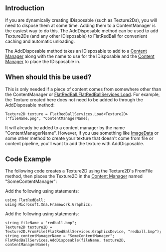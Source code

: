## Introduction

If you are dynamically creating IDisposable (such as Texture2Ds), you will need to dispose them at some time. Adding them to a ContentManager is the easiest way to do this. The AddDisposable method can be used to add Texture2Ds (and any other IDisposable) to FlatRedBall for convenient caching and automatic unloading.

The AddDisposable method takes an IDisposable to add to a [Content Manager](/frb/docs/index.php?title=FlatRedBall_Content_Manager.md "FlatRedBall Content Manager") along with the name to use for the IDisposable and the [Content Manager](/frb/docs/index.php?title=FlatRedBall_Content_Manager.md "FlatRedBall Content Manager") to place the IDisposable in.

## When should this be used?

This is only needed if a piece of content comes from somewhere other than the ContentManager or [FlatRedBall.FlatRedBallServices.Load](/frb/docs/index.php?title=FlatRedBall.FlatRedBallServices.Load.md "FlatRedBall.FlatRedBallServices.Load"). For example, the Texture created here does not need to be added to through the AddDisposable method:

    Texture2D texture = FlatRedBallServices.Load<Texture2D>("fileName.png", "ContentManagerName);

It will already be added to a content manager by the name "ContentManagerName". However, if you use something like [ImageData](/frb/docs/index.php?title=FlatRedBall.Graphics.Texture.ImageData.md "FlatRedBall.Graphics.Texture.ImageData") or some other method to create your texture that doesn't come from file or content pipeline, you'll want to add the texture with AddDisposable.

## Code Example

The following code creates a Texture2D using the Texture2D's FromFile method, then places the Texture2D in the [Content Manager](/frb/docs/index.php?title=FlatRedBall_Content_Manager.md "FlatRedBall Content Manager") named "SomeContentManager":

Add the following using statements:

    using FlatRedBall;
    using Microsoft.Xna.Framework.Graphics;

Add the following using statements:

    string fileName = "redball.bmp";
    Texture2D texture2D = Texture2D.FromFile(FlatRedBallServices.GraphicsDevice, "redball.bmp");
    string contentManagerName = "SomeContentManager";
    FlatRedBallServices.AddDisposable(fileName, texture2D, contentManagerName);

